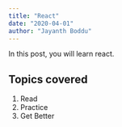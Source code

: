 ```yaml
---
title: "React"
date: "2020-04-01"
author: "Jayanth Boddu"
---
```


In this post, you will learn react.

## Topics covered

1. Read
2. Practice
3. Get Better

